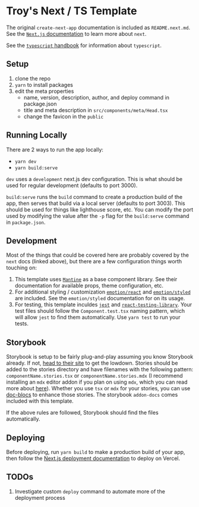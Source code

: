 # Troy's Next / TS Template

The original `create-next-app` documentation is included as `README.next.md`.
See the [`Next.js` documentation](https://nextjs.org/docs/getting-started) to learn more about `next`.

See the [`typescript` handbook](https://www.typescriptlang.org/docs/handbook/2/basic-types.html) for information about `typescript`.

## Setup

1. clone the repo
1. `yarn` to install packages
1. edit the meta properties
   - name, version, description, author, and deploy command in package.json
   - title and meta description in `src/components/meta/Head.tsx`
   - change the favicon in the `public`

## Running Locally

There are 2 ways to run the app locally:

- `yarn dev`
- `yarn build:serve`

`dev` uses a `development` next.js dev configuration. This is what should be used for regular development (defaults to port 3000).

`build:serve` runs the `build` command to create a production build of the app, then serves that build via a local server (defaults to port 3003). This should be used for things like lighthouse score, etc. You can modify the port used by modifying the value after the `-p` flag for the `build:serve` command in `package.json`.

## Development

Most of the things that could be covered here are probably covered by the `next` docs (linked above), but there are a few configuration things worth touching on:

1. This template uses [`Mantine`](https://mantine.dev/) as a base component library. See their documentation for available props, theme configuration, etc.
2. For additional styling / customization [`emotion/react`](https://emotion.sh/docs/introduction) and [`emotion/styled`](https://emotion.sh/docs/styled) are included. See the `emotion/styled` documentation for on its usage.
3. For testing, this template inculdes [`jest`](https://jestjs.io/docs/getting-started) and [`react-testing-library`](https://testing-library.com/docs/react-testing-library/intro/). Your test files should follow the `Component.test.tsx` naming pattern, which will allow `jest` to find them automatically. Use `yarn test` to run your tests.

## Storybook

Storybook is setup to be fairly plug-and-play assuming you know Storybook already. If not, [head to their site](https://storybook.js.org/docs/react/get-started/introduction) to get the lowdown. Stories should be added to the stories directory and have filenames with the following pattern: `componentName.stories.tsx` or `componentName.stories.mdx` (I recommend installing an `mdx` editor addon if you plan on using `mdx`, which you can read more about [here](https://storybook.js.org/docs/react/writing-docs/mdx)). Whether you use `tsx` or `mdx` for your stories, you can use [doc-blocs](https://storybook.js.org/docs/react/writing-docs/doc-blocks) to enhance those stories. The storybook `addon-docs` comes included with this template.

If the above rules are followed, Storybook should find the files automatically.

## Deploying

Before deploying, run `yarn build` to make a production build of your app, then follow the [Next.js deployment documentation](https://nextjs.org/docs/deployment) to deploy on Vercel.

## TODOs

1. Investigate custom `deploy` command to automate more of the deployment process
